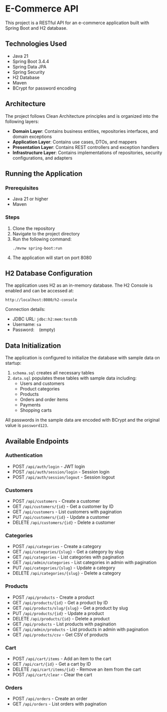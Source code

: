 # E-Commerce API

This project is a RESTful API for an e-commerce application built with Spring Boot and H2 database.

## Technologies Used

- Java 21
- Spring Boot 3.4.4
- Spring Data JPA
- Spring Security
- H2 Database
- Maven
- BCrypt for password encoding

## Architecture

The project follows Clean Architecture principles and is organized into the following layers:

- **Domain Layer**: Contains business entities, repositories interfaces, and domain exceptions
- **Application Layer**: Contains use cases, DTOs, and mappers
- **Presentation Layer**: Contains REST controllers and exception handlers
- **Infrastructure Layer**: Contains implementations of repositories, security configurations, and adapters

## Running the Application

### Prerequisites

- Java 21 or higher
- Maven

### Steps

1. Clone the repository
2. Navigate to the project directory
3. Run the following command:
   ```
   ./mvnw spring-boot:run
   ```
4. The application will start on port 8080

## H2 Database Configuration

The application uses H2 as an in-memory database. The H2 Console is enabled and can be accessed at:

```
http://localhost:8080/h2-console
```

Connection details:
- JDBC URL: `jdbc:h2:mem:testdb`
- Username: `sa`
- Password: ` ` (empty)

## Data Initialization

The application is configured to initialize the database with sample data on startup:

1. `schema.sql` creates all necessary tables
2. `data.sql` populates these tables with sample data including:
    - Users and customers
    - Product categories
    - Products
    - Orders and order items
    - Payments
    - Shopping carts

All passwords in the sample data are encoded with BCrypt and the original value is `password123`.

## Available Endpoints

### Authentication
- POST `/api/auth/login` - JWT login
- POST `/api/auth/session/login` - Session login
- POST `/api/auth/session/logout` - Session logout

### Customers
- POST `/api/customers` - Create a customer
- GET `/api/customers/{id}` - Get a customer by ID
- GET `/api/customers` - List customers with pagination
- PUT `/api/customers/{id}` - Update a customer
- DELETE `/api/customers/{id}` - Delete a customer

### Categories
- POST `/api/categories` - Create a category
- GET `/api/categories/{slug}` - Get a category by slug
- GET `/api/categories` - List categories with pagination
- GET `/api/admin/categories` - List categories in admin with pagination
- PUT `/api/categories/{slug}` - Update a category
- DELETE `/api/categories/{slug}` - Delete a category

### Products
- POST `/api/products` - Create a product
- GET `/api/products/{id}` - Get a product by ID
- GET `/api/products/slug/{slug}` - Get a product by slug
- PUT `/api/products/{id}` - Update a product
- DELETE `/api/products/{id}` - Delete a product
- GET `/api/products` - List products with pagination
- GET `/api/admin/products` - List products in admin with pagination
- GET `/api/products/csv` - Get CSV of products

### Cart
- POST `/api/cart/items` - Add an item to the cart
- GET `/api/cart/{id}` - Get a cart by ID
- DELETE `/api/cart/items/{id}` - Remove an item from the cart
- POST `/api/cart/clear` - Clear the cart

### Orders
- POST `/api/orders` - Create an order
- GET `/api/orders` - List orders with pagination